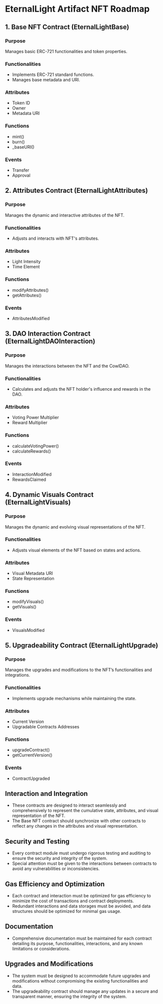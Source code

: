 # **EternalLight Artifact NFT Roadmap**

## 1. **Base NFT Contract (EternalLightBase)**

### Purpose

Manages basic ERC-721 functionalities and token properties.

### Functionalities

- Implements ERC-721 standard functions.
- Manages base metadata and URI.

### Attributes

- Token ID
- Owner
- Metadata URI

### Functions

- mint()
- burn()
- \_baseURI()

### Events

- Transfer
- Approval

## 2. **Attributes Contract (EternalLightAttributes)**

### Purpose

Manages the dynamic and interactive attributes of the NFT.

### Functionalities

- Adjusts and interacts with NFT's attributes.

### Attributes

- Light Intensity
- Time Element

### Functions

- modifyAttributes()
- getAttributes()

### Events

- AttributesModified

## 3. **DAO Interaction Contract (EternalLightDAOInteraction)**

### Purpose

Manages the interactions between the NFT and the CowlDAO.

### Functionalities

- Calculates and adjusts the NFT holder's influence and rewards in the DAO.

### Attributes

- Voting Power Multiplier
- Reward Multiplier

### Functions

- calculateVotingPower()
- calculateRewards()

### Events

- InteractionModified
- RewardsClaimed

## 4. **Dynamic Visuals Contract (EternalLightVisuals)**

### Purpose

Manages the dynamic and evolving visual representations of the NFT.

### Functionalities

- Adjusts visual elements of the NFT based on states and actions.

### Attributes

- Visual Metadata URI
- State Representation

### Functions

- modifyVisuals()
- getVisuals()

### Events

- VisualsModified

## 5. **Upgradeability Contract (EternalLightUpgrade)**

### Purpose

Manages the upgrades and modifications to the NFT’s functionalities and integrations.

### Functionalities

- Implements upgrade mechanisms while maintaining the state.

### Attributes

- Current Version
- Upgradable Contracts Addresses

### Functions

- upgradeContract()
- getCurrentVersion()

### Events

- ContractUpgraded

## Interaction and Integration

- These contracts are designed to interact seamlessly and comprehensively to represent the cumulative state, attributes, and visual representation of the NFT.
- The Base NFT contract should synchronize with other contracts to reflect any changes in the attributes and visual representation.

## Security and Testing

- Every contract module must undergo rigorous testing and auditing to ensure the security and integrity of the system.
- Special attention must be given to the interactions between contracts to avoid any vulnerabilities or inconsistencies.

## Gas Efficiency and Optimization

- Each contract and interaction must be optimized for gas efficiency to minimize the cost of transactions and contract deployments.
- Redundant interactions and data storages must be avoided, and data structures should be optimized for minimal gas usage.

## Documentation

- Comprehensive documentation must be maintained for each contract detailing its purpose, functionalities, interactions, and any known limitations or considerations.

## Upgrades and Modifications

- The system must be designed to accommodate future upgrades and modifications without compromising the existing functionalities and data.
- The upgradeability contract should manage any updates in a secure and transparent manner, ensuring the integrity of the system.
